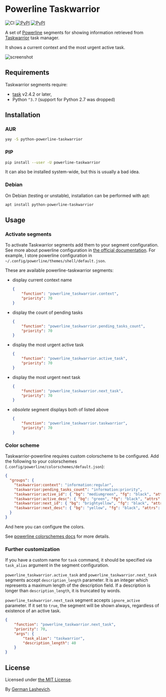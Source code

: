 # Powerline Taskwarrior

![CI](https://github.com/zebradil/powerline-taskwarrior/actions/workflows/ci.yml/badge.svg)
[![PyPI](https://img.shields.io/pypi/v/powerline-taskwarrior.svg)](https://pypi.python.org/pypi/powerline-taskwarrior)
[![PyPI](https://img.shields.io/pypi/l/powerline-taskwarrior.svg)](https://opensource.org/licenses/MIT)

A set of [Powerline][1] segments for showing information retrieved from [Taskwarrior][2] task manager.

It shows a current context and the most urgent active task.

![screenshot][4]

## Requirements

Taskwarrior segments require:
- [task][2] v2.4.2 or later,
- Python `^3.7` (support for Python 2.7 was dropped)

## Installation

### AUR

```sh
yay -S python-powerline-taskwarrior
```

### PIP

```sh
pip install --user -U powerline-taskwarrior
```

It can also be installed system-wide, but this is usually a bad idea.

### Debian

On Debian (testing or unstable), installation can be performed with apt:

```sh
apt install python-powerline-taskwarrior
```

## Usage

### Activate segments

To activate Taskwarrior segments add them to your segment configuration.
See more about powerline configuration in [the official documentation][7].
For example, I store powerline configuration in
`~/.config/powerline/themes/shell/default.json`.

These are available powerline-taskwarrior segments:

- display current context name
  ```json
  {
      "function": "powerline_taskwarrior.context",
      "priority": 70
  }
  ```

- display the count of pending tasks
  ```json
  {
      "function": "powerline_taskwarrior.pending_tasks_count",
      "priority": 70
  }
  ```

- display the most urgent active task
  ```json
  {
      "function": "powerline_taskwarrior.active_task",
      "priority": 70
  }
  ```

- display the most urgent next task
  ```json
  {
      "function": "powerline_taskwarrior.next_task",
      "priority": 70
  }
  ```

- *obsolete* segment displays both of listed above
  ```json
  {
      "function": "powerline_taskwarrior.taskwarrior",
      "priority": 70
  }
  ```

### Color scheme

Taskwarrior-powerline requires custom colorscheme to be configured.
Add the following to your colorschemes (`.config/powerline/colorschemes/default.json`):

```json
{
  "groups": {
    "taskwarrior:context": "information:regular",
    "taskwarrior:pending_tasks_count": "information:priority",
    "taskwarrior:active_id": { "bg": "mediumgreen", "fg": "black", "attrs": [] },
    "taskwarrior:active_desc": { "bg": "green", "fg": "black", "attrs": [] },
    "taskwarrior:next_id": { "bg": "brightyellow", "fg": "black", "attrs": [] },
    "taskwarrior:next_desc": { "bg": "yellow", "fg": "black", "attrs": [] }
  }
}

```

And here you can configure the colors.

See [powerline colorschemes docs][6] for more details.

### Further customization

If you have a custom name for `task` command, it should be specified via `task_alias` argument in the segment configuration.

`powerline_taskwarrior.active_task` and `powerline_taskwarrior.next_task` segments accept `description_length` parameter.
It is an integer which represents a maximum length of the description field.
If a description is longer than `description_length`, it is truncated by words.

`powerline_taskwarrior.next_task` segment accepts `ignore_active` parameter.
If it set to `true`, the segment will be shown always, regardless of existence of an active task.

```json
{
    "function": "powerline_taskwarrior.next_task",
    "priority": 70,
    "args": {
        "task_alias": "taskwarrior",
        "description_length": 40
    }
}
```


## License

Licensed under [the MIT License][5].

By [German Lashevich][3].

[1]: https://powerline.readthedocs.org/en/master/
[2]: http://taskwarrior.org/
[3]: https://github.com/zebradil
[4]: https://github.com/zebradil/powerline-taskwarrior/blob/master/screenshot.png
[5]: https://github.com/zebradil/powerline-taskwarrior/blob/master/LICENSE
[6]: http://powerline.readthedocs.io/en/master/configuration/reference.html#colorschemes
[7]: https://powerline.readthedocs.io/en/master/configuration.html#configuration-and-customization
